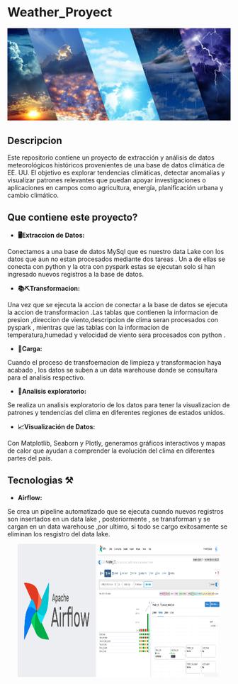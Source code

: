 # Weather_Proyect

![imagen](data/clima-tipos.jpg)

## Descripcion 
Este repositorio contiene un proyecto de extracción y análisis de datos meteorológicos históricos provenientes de una base de datos climática de EE. UU. El objetivo es explorar tendencias climáticas, detectar anomalías y visualizar patrones relevantes que puedan apoyar investigaciones o aplicaciones en campos como agricultura, energía, planificación urbana y cambio climático.

## Que contiene este proyecto?

- **🖥️Extraccion de Datos:**

Conectamos a una base de datos MySql que es nuestro data Lake con los datos que aun no estan procesados mediante dos tareas .
Un a de ellas se conecta con python y la otra con pyspark estas se ejecutan solo si han ingresado nuevos registros a la base de datos.
- **📚⛏️Transformacion:**

Una vez que se ejecuta la accion de conectar a la base de datos se ejecuta la accion de transformacion .Las tablas que contienen la informacion de presion ,direccion de viento,descripcion de clima seran procesados con pyspark , mientras que las tablas con la informacion de temperatura,humedad y velocidad de viento sera procesados con python .
- **📲Carga:**

Cuando el proceso de transfoemacion de limpieza y transformacion haya acabado , los datos se suben a un data warehouse donde se consultara
para el analisis respectivo.
- **🔬Analisis exploratorio:**

Se realiza un analisis exploratorio de los datos para tener la visualizacion de patrones y tendencias del clima en diferentes regiones de estados unidos.
- **📈Visualización de Datos:**

Con Matplotlib, Seaborn y Plotly, generamos gráficos interactivos y mapas de calor que ayudan a comprender la evolución del clima en diferentes partes del país.

 ## Tecnologias  ⚒️

 - **Airflow:**

 Se crea un pipeline automatizado que se ejecuta cuando nuevos registros son insertados en un data lake , posteriormente , se transforman y se cargan en un data warehouse ,por ultimo, si todo se cargo exitosamente se eliminan los resgistro del data lake.
<p align="center">
  <img src="data/airflowLogoM.png" alt="Temperatura" width="35%" height="300px" />
  <img src="data/airflow.png" alt="Precipitación" width="55%" height="300px"/>
</p>